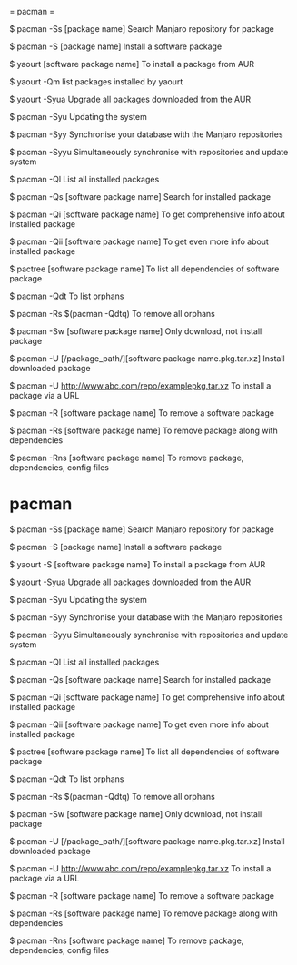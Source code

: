= pacman =

$ pacman -Ss [package name]
Search Manjaro repository for package

$ pacman -S [package name]
Install a software package

$ yaourt [software package name]
To install a package from AUR

$ yaourt -Qm
list packages installed by yaourt

$ yaourt -Syua
Upgrade all packages downloaded from the AUR

$ pacman -Syu
Updating the system

$ pacman -Syy
Synchronise your database with the Manjaro repositories

$ pacman -Syyu
Simultaneously synchronise with repositories and update system

$ pacman -Ql
List all installed packages

$ pacman -Qs [software package name]
Search for installed package

$ pacman -Qi [software package name]
To get comprehensive info about installed package

$ pacman -Qii [software package name]
To get even more info about installed package

$ pactree [software package name]
To list all dependencies of software package

$ pacman -Qdt
To list orphans

$ pacman -Rs $(pacman -Qdtq)
To remove all orphans

$ pacman -Sw [software package name]
Only download, not install package

$ pacman -U [/package_path/][software package name.pkg.tar.xz]
Install downloaded package

$ pacman -U http://www.abc.com/repo/examplepkg.tar.xz
To install a package via a URL

$ pacman -R [software package name]
To remove a software package

$ pacman -Rs [software package name]
To remove package along with dependencies

$ pacman -Rns [software package name]
To remove package, dependencies, config files


# pacman

$ pacman -Ss [package name]
Search Manjaro repository for package

$ pacman -S [package name]
Install a software package

$ yaourt -S [software package name]
To install a package from AUR

$ yaourt -Syua
Upgrade all packages downloaded from the AUR

$ pacman -Syu
Updating the system

$ pacman -Syy
Synchronise your database with the Manjaro repositories

$ pacman -Syyu
Simultaneously synchronise with repositories and update system

$ pacman -Ql
List all installed packages

$ pacman -Qs [software package name]
Search for installed package

$ pacman -Qi [software package name]
To get comprehensive info about installed package

$ pacman -Qii [software package name]
To get even more info about installed package

$ pactree [software package name]
To list all dependencies of software package

$ pacman -Qdt
To list orphans

$ pacman -Rs $(pacman -Qdtq)
To remove all orphans

$ pacman -Sw [software package name]
Only download, not install package

$ pacman -U [/package_path/][software package name.pkg.tar.xz]
Install downloaded package

$ pacman -U http://www.abc.com/repo/examplepkg.tar.xz
To install a package via a URL

$ pacman -R [software package name]
To remove a software package

$ pacman -Rs [software package name]
To remove package along with dependencies

$ pacman -Rns [software package name]
To remove package, dependencies, config files


